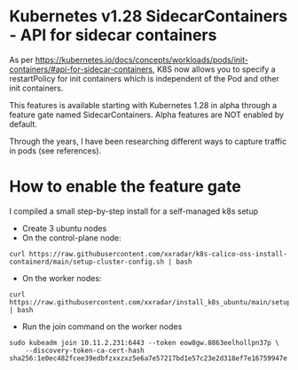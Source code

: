 # Kubernetes v1.28 SidecarContainers - API for sidecar containers
As per https://kubernetes.io/docs/concepts/workloads/pods/init-containers/#api-for-sidecar-containers, K8S now allows you to 
specify a restartPolicy for init containers which is independent of the Pod and other init containers.

This features is available starting with Kubernetes 1.28 in alpha through a feature gate named SidecarContainers.
Alpha features are NOT enabled by default.

Through the years, I have been researching different ways to capture traffic in pods (see references).

# How to enable the feature gate
I compiled a small step-by-step install for a self-managed k8s setup
- Create 3 ubuntu nodes
- On the control-plane node:
```
curl https://raw.githubusercontent.com/xxradar/k8s-calico-oss-install-containerd/main/setup-cluster-config.sh | bash
```
- On the worker nodes:
```
curl https://raw.githubusercontent.com/xxradar/install_k8s_ubuntu/main/setup_node_latest.sh | bash
```
- Run the join command on the worker nodes
```
sudo kubeadm join 10.11.2.231:6443 --token eow8gw.8863eelhollpn37p \
    --discovery-token-ca-cert-hash sha256:1e0ec482fcee39edbfzxxzxz5e6a7e57217bd1e57c23e2d318ef7e16759947e
```
